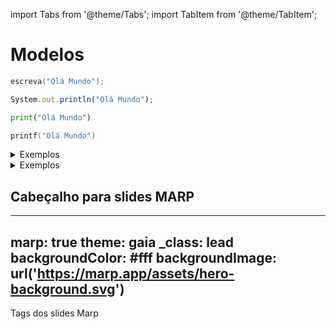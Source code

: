 import Tabs from '@theme/Tabs';
import TabItem from '@theme/TabItem';

# Modelos

<Tabs groupId='language'>
  <TabItem value="pseudocodigo" label="Pseudocódigo" default>

  ```c
  escreva("Olá Mundo");
  ```

  </TabItem>
  <TabItem value="java" label="Java">

  ```javascript
  System.out.println("Olá Mundo");
  ```

  </TabItem>
  <TabItem value="python" label="Python">

  ```python
  print("Olá Mundo")
  ```

  </TabItem>

  <TabItem value="c" label="C">

  ```c
  printf("Olá Mundo")
  ```

  </TabItem>

</Tabs>

<details>
  <summary>Exemplos</summary>
</details>

<details>
  <summary>Exemplos</summary>

- Entrada:

```
```

- Saída:

```
```

--------------------

- Entrada:

```
```

- Saída:

```
```

--------------------


- Entrada:

```
```

- Saída:

```
```


--------------------

</details>


## Cabeçalho para slides MARP
---
marp: true
theme: gaia
_class: lead
backgroundColor: #fff
backgroundImage: url('https://marp.app/assets/hero-background.svg')
---

Tags dos slides Marp

<!-- marp-header -->
<!-- marp --- -->
<!-- marp hide -->
<!-- marp /hide -->
<!-- marp slides -->
<!-- marp /slides -->
